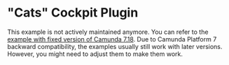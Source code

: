 "Cats" Cockpit Plugin
=====================

This example is not actively maintained anymore. You can refer to the [example with fixed version of Camunda 7.18](https://github.com/camunda/camunda-bpm-examples/blob/7.18/cockpit/cockpit-cats).
Due to Camunda Platform 7 backward compatibility, the examples usually still work with later versions. However, you
might need to adjust them to make them work.